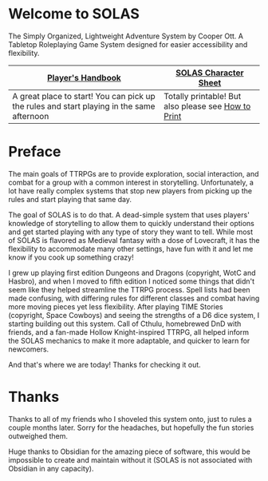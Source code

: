# Welcome to SOLAS
The Simply Organized, Lightweight Adventure System by Cooper Ott. A Tabletop Roleplaying Game System designed for easier accessibility and flexibility.

| [Player's Handbook](Player's%20Handbook.md) | [SOLAS Character Sheet](Character%20Sheet/SOLAS%20Character%20Sheet.pdf) |
| ---- | ---- |
| A great place to start! You can pick up the rules and start playing in the same afternoon | Totally printable! But also please see [How to Print](How%20to%20Print.md) |

# Preface
The main goals of TTRPGs are to provide exploration, social interaction, and combat for a group with a common interest in storytelling. Unfortunately, a lot have really complex systems that stop new players from picking up the rules and start playing that same day.

The goal of SOLAS is to do that. A dead-simple system that uses players' knowledge of storytelling to allow them to quickly understand their options and get started playing with any type of story they want to tell. While most of SOLAS is flavored as Medieval fantasy with a dose of Lovecraft, it has the flexibility to accommodate many other settings, have fun with it and let me know if you cook up something crazy!

I grew up playing first edition Dungeons and Dragons (copyright, WotC and Hasbro), and when I moved to fifth edition I noticed some things that didn't seem like they helped streamline the TTRPG process. Spell lists had been made confusing, with differing rules for different classes and combat having more moving pieces yet less flexibility. After playing TIME Stories (copyright, Space Cowboys) and seeing the strengths of a D6 dice system, I starting building out this system. Call of Cthulu, homebrewed DnD with friends, and a fan-made Hollow Knight-inspired TTRPG, all helped inform the SOLAS mechanics to make it more adaptable, and quicker to learn for newcomers.

And that's where we are today! Thanks for checking it out.

# Thanks
Thanks to all of my friends who I shoveled this system onto, just to rules a couple months later. Sorry for the headaches, but hopefully the fun stories outweighed them.

Huge thanks to Obsidian for the amazing piece of software, this would be impossible to create and maintain without it (SOLAS is not associated with Obsidian in any capacity).
